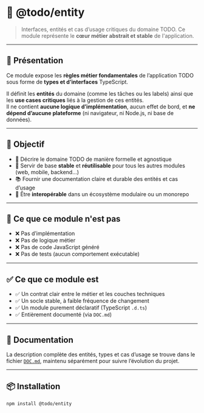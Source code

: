 # 🧱 @todo/entity

> Interfaces, entités et cas d’usage critiques du domaine TODO. Ce module représente le **cœur métier abstrait et stable** de l'application.

---

## 🧩 Présentation

Ce module expose les **règles métier fondamentales** de l’application TODO sous forme de **types et d’interfaces** TypeScript.

Il définit les **entités** du domaine (comme les tâches ou les labels) ainsi que les **use cases critiques** liés à la gestion de ces entités.  
Il ne contient **aucune logique d’implémentation**, aucun effet de bord, et **ne dépend d’aucune plateforme** (ni navigateur, ni Node.js, ni base de données).

---

## 🎯 Objectif

- 📐 Décrire le domaine TODO de manière formelle et agnostique
- 🧱 Servir de base **stable** et **réutilisable** pour tous les autres modules (web, mobile, backend…)
- 📚 Fournir une documentation claire et durable des entités et cas d’usage
- 🔌 Être **interopérable** dans un écosystème modulaire ou un monorepo

---

## 🚫 Ce que ce module n'est pas

- ❌ Pas d’implémentation
- ❌ Pas de logique métier
- ❌ Pas de code JavaScript généré
- ❌ Pas de tests (aucun comportement exécutable)

---

## ✅ Ce que ce module est

- ✅ Un contrat clair entre le métier et les couches techniques
- ✅ Un socle stable, à faible fréquence de changement
- ✅ Un module purement déclaratif (TypeScript `.d.ts`)
- ✅ Entièrement documenté (via `DOC.md`)

---

## 🔗 Documentation

La description complète des entités, types et cas d’usage se trouve dans le fichier [`DOC.md`](./DOC.md), maintenu séparément pour suivre l’évolution du projet.

---

## 📦 Installation

```bash
npm install @todo/entity
```
